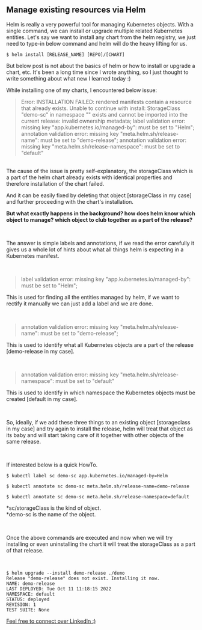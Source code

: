 ## Manage existing resources via Helm ##

Helm is really a very powerful tool for managing Kubernetes objects. With a single command, we can install or upgrade multiple related Kubernetes entities. Let's say we want to install any chart from the helm registry, we just need to type-in below command and helm will do the heavy lifting for us.

```
$ helm install [RELEASE_NAME] [REPO]/[CHART]
```

But below post is not about the basics of helm or how to install or upgrade a chart, etc. It's been a long time since I wrote anything, so I just thought to write something about what new I learned today :) 

While installing one of my charts, I encountered below issue:

>Error: INSTALLATION FAILED: rendered manifests contain a resource that already exists. Unable to continue with install: StorageClass "demo-sc" in namespace "" exists and cannot be imported into the current release: invalid ownership metadata; label validation error: missing key "app.kubernetes.io/managed-by": must be set to "Helm"; annotation validation error: missing key "meta.helm.sh/release-name": must be set to "demo-release"; annotation validation error: missing key "meta.helm.sh/release-namespace": must be set to "default"

<br />
The cause of the issue is pretty self-explanatory, the storageClass which is a part of the helm chart already exists with identical properties and therefore installation of the chart failed.

And it can be easily fixed by deleting that object [storageClass in my case] and further proceeding with the chart's installation.

**But what exactly happens in the background? how does helm know which object to manage? which object to club together as a part of the release?**

<br />

The answer is simple labels and annotations, if we read the error carefully it gives us a whole lot of hints about what all things helm is expecting in a Kubernetes manifest. 

<br />

> label validation error: missing key "app.kubernetes.io/managed-by": must be set to "Helm";

This is used for finding all the entities managed by helm, if we want to rectify it manually we can just add a label and we are done.

<br />

> annotation validation error: missing key "meta.helm.sh/release-name": must be set to "demo-release";

This is used to identify what all Kubernetes objects are a part of the release [demo-release in my case].

<br />

> annotation validation error: missing key "meta.helm.sh/release-namespace": must be set to "default"

This is used to identify in which namespace the Kubernetes objects must be created [default in my case].

<br />

So, ideally, if we add these three things to an existing object [storageclass in my case] and try again to install the release, helm will treat that object as its baby and will start taking care of it together with other objects of the same release.

<br />

If interested below is a quick HowTo. 

``` 
$ kubectl label sc demo-sc app.kubernetes.io/managed-by=Helm

$ kubectl annotate sc demo-sc meta.helm.sh/release-name=demo-release

$ kubectl annotate sc demo-sc meta.helm.sh/release-namespace=default 
```


*sc/storageClass is the kind of object.\
*demo-sc is the name of the object.

<br />

Once the above commands are executed and now when we will try installing or even uninstalling the chart it will treat the storageClass as a part of that release.

<br />

```
$ helm upgrade --install demo-release ./demo
Release "demo-release" does not exist. Installing it now.
NAME: demo-release
LAST DEPLOYED: Tue Oct 11 11:18:15 2022
NAMESPACE: default
STATUS: deployed
REVISION: 1
TEST SUITE: None
```

[Feel free to connect over LinkedIn :)](https://www.linkedin.com/in/sunnybhambhani/)

